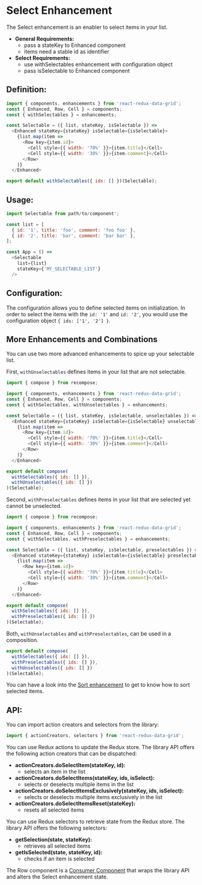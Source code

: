 # Select Enhancement

The Select enhancement is an enabler to select items in your list.

* **General Requirements:**
  * pass a stateKey to Enhanced component
  * items need a stable id as identifier
* **Select Requirements:**
  * use withSelectables enhancement with configuration object
  * pass isSelectable to Enhanced component

## Definition:

```javascript
import { components, enhancements } from 'react-redux-data-grid';
const { Enhanced, Row, Cell } = components;
const { withSelectables } = enhancements;

const Selectable = ({ list, stateKey, isSelectable }) =>
  <Enhanced stateKey={stateKey} isSelectable={isSelectable}>
    {list.map(item =>
      <Row key={item.id}>
        <Cell style={{ width: '70%' }}>{item.title}</Cell>
        <Cell style={{ width: '30%' }}>{item.comment}</Cell>
      </Row>
    )}
  </Enhanced>

export default withSelectables({ ids: [] })(Selectable);
```

## Usage:

```javascript
import Selectable from path/to/component';

const list = [
  { id: '1', title: 'foo', comment: 'foo foo' },
  { id: '2', title: 'bar', comment: 'bar bar' },
];

const App = () =>
  <Selectable
    list={list}
    stateKey={'MY_SELECTABLE_LIST'}
  />
```

## Configuration:

The configuration allows you to define selected items on initialization. In order to select the items with the `id: '1'` and `id: '2'`, you would use the configuration object `{ ids: ['1', '2'] }`.

## More Enhancements and Combinations

You can use two more advanced enhancements to spice up your selectable list.

First, `withUnselectables` defines items in your list that are not selectable.

```javascript
import { compose } from recompose;

import { components, enhancements } from 'react-redux-data-grid';
const { Enhanced, Row, Cell } = components;
const { withSelectables, withUnselectables } = enhancements;

const Selectable = ({ list, stateKey, isSelectable, unselectables }) =>
  <Enhanced stateKey={stateKey} isSelectable={isSelectable} unselectables={unselectables}>
    {list.map(item =>
      <Row key={item.id}>
        <Cell style={{ width: '70%' }}>{item.title}</Cell>
        <Cell style={{ width: '30%' }}>{item.comment}</Cell>
      </Row>
    )}
  </Enhanced>

export default compose(
  withSelectables({ ids: [] }),
  withUnselectables({ ids: [] })
)(Selectable);
```

Second, `withPreselectables` defines items in your list that are selected yet cannot be unselected.

```javascript
import { compose } from recompose;

import { components, enhancements } from 'react-redux-data-grid';
const { Enhanced, Row, Cell } = components;
const { withSelectables, withPreselectables } = enhancements;

const Selectable = ({ list, stateKey, isSelectable, preselectables }) =>
  <Enhanced stateKey={stateKey} isSelectable={isSelectable} preselectables={preselectables}>
    {list.map(item =>
      <Row key={item.id}>
        <Cell style={{ width: '70%' }}>{item.title}</Cell>
        <Cell style={{ width: '30%' }}>{item.comment}</Cell>
      </Row>
    )}
  </Enhanced>

export default compose(
  withSelectables({ ids: [] }),
  withPreselectables({ ids: [] })
)(Selectable);
```

Both, `withUnselectables` and `withPreselectables`, can be used in a composition.

```javascript
export default compose(
  withSelectables({ ids: [] }),
  withPreselectables({ ids: [] }),
  withUnselectables({ ids: [] })
)(Selectable);
```

You can have a look into the [Sort enhancement](/docs/features/Sort.md) to get to know how to sort selected items.

## API:

You can import action creators and selectors from the library:

```javascript
import { actionCreators, selectors } from 'react-redux-data-grid';
```

You can use Redux actions to update the Redux store. The library API offers the following action creators that can be dispatched:

* **actionCreators.doSelectItem(stateKey, id):**
  * selects an item in the list
* **actionCreators.doSelectItems(stateKey, ids, isSelect):**
  * selects or deselects multiple items in the list
* **actionCreators.doSelectItemsExclusively(stateKey, ids, isSelect):**
  * selects or deselects multiple items exclusively in the list
* **actionCreators.doSelectItemsReset(stateKey):**
  * resets all selected items

You can use Redux selectors to retrieve state from the Redux store. The library API offers the following selectors:

* **getSelection(state, stateKey):**
  * retrieves all selected items
* **getIsSelected(state, stateKey, id):**
  * checks if an item is selected

The Row component is a [Consumer Component](/docs/recipes/Consumer.md) that wraps the library API and alters the Select enhancement state.
